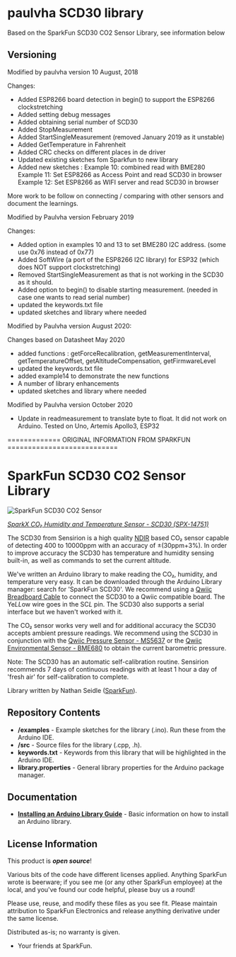 paulvha SCD30 library
===========================================================

Based on the SparkFun SCD30 CO2 Sensor Library, see information below

## Versioning

Modified by paulvha version 10 August, 2018

  Changes:
  * Added ESP8266 board detection in begin() to support the ESP8266 clockstretching
  * Added setting debug messages
  * Added obtaining serial number of SCD30
  * Added StopMeasurement
  * Added StartSingleMeasurement (removed January 2019 as it unstable)
  * Added GetTemperature in Fahrenheit
  * Added CRC checks on different places in de driver
  * Updated existing sketches fom Sparkfun to new library
  * Added new sketches :
            Example 10: combined read with BME280
            Example 11: Set ESP8266 as Access Point and read SCD30 in browser
            Example 12: Set ESP8266 as WIFI server and read SCD30 in browser

More work to be follow on connecting / comparing with other sensors and document the learnings.

Modified by Paulvha version February 2019

 Changes:
 * Added option in examples 10 and 13 to set BME280 I2C address. (some use 0x76 instead of 0x77)
 * Added SoftWire (a port of the ESP8266 I2C library) for ESP32 (which does NOT support clockstretching)
 * Removed StartSingleMeasurement as that is not working in the SCD30 as it should.
 * Added option to begin() to disable starting measurement. (needed in case one wants to read serial number)
 * updated the keywords.txt file
 * updated sketches and library where needed

Modified by Paulvha version August 2020:

 Changes based on Datasheet May 2020
 * added functions : getForceRecalibration, getMeasurementInterval, getTemperatureOffset, getAltitudeCompensation, getFirmwareLevel
 * updated the keywords.txt file
 * added example14 to demonstrate the new functions
 * A number of library enhancements
 * updated sketches and library where needed

Modified by Paulvha version October 2020
  * Update in readmeasurement to translate byte to float. It did not work on Arduino. Tested on Uno, Artemis Apollo3, ESP32

============= ORIGINAL INFORMATION FROM SPARKFUN ===========================

SparkFun SCD30 CO2 Sensor Library
===========================================================

![SparkFun SCD30 CO2 Sensor](https://cdn.sparkfun.com//assets/parts/1/2/9/8/4/SparkFun_Sensirion_SCD30.jpg)

[*SparkX CO₂ Humidity and Temperature Sensor - SCD30 (SPX-14751)*](https://www.sparkfun.com/products/14751)

The SCD30 from Sensirion is a high quality [NDIR](https://en.wikipedia.org/wiki/Nondispersive_infrared_sensor) based CO₂ sensor capable of detecting 400 to 10000ppm with an accuracy of ±(30ppm+3%). In order to improve accuracy the SCD30 has temperature and humidity sensing built-in, as well as commands to set the current altitude.

We've written an Arduino library to make reading the CO₂, humidity, and temperature very easy. It can be downloaded through the Arduino Library manager: search for 'SparkFun SCD30'. We recommend using a [Qwiic Breadboard Cable](https://www.sparkfun.com/products/14425) to connect the SCD30 to a Qwiic compatible board. The Ye*LL*ow wire goes in the SC*L* pin. The SCD30 also supports a serial interface but we haven't worked with it.

The CO₂ sensor works very well and for additional accuracy the SCD30 accepts ambient pressure readings. We recommend using the SCD30 in conjunction with the [Qwiic Pressure Sensor - MS5637](https://www.sparkfun.com/products/14688) or the [Qwiic Environmental Sensor - BME680](https://www.sparkfun.com/products/14570) to obtain the current barometric pressure.

Note: The SCD30 has an automatic self-calibration routine. Sensirion recommends 7 days of continuous readings with at least 1 hour a day of 'fresh air' for self-calibration to complete.

Library written by Nathan Seidle ([SparkFun](http://www.sparkfun.com)).

Repository Contents
-------------------

* **/examples** - Example sketches for the library (.ino). Run these from the Arduino IDE.
* **/src** - Source files for the library (.cpp, .h).
* **keywords.txt** - Keywords from this library that will be highlighted in the Arduino IDE.
* **library.properties** - General library properties for the Arduino package manager.

Documentation
--------------

* **[Installing an Arduino Library Guide](https://learn.sparkfun.com/tutorials/installing-an-arduino-library)** - Basic information on how to install an Arduino library.

License Information
-------------------

This product is _**open source**_!

Various bits of the code have different licenses applied. Anything SparkFun wrote is beerware; if you see me (or any other SparkFun employee) at the local, and you've found our code helpful, please buy us a round!

Please use, reuse, and modify these files as you see fit. Please maintain attribution to SparkFun Electronics and release anything derivative under the same license.

Distributed as-is; no warranty is given.

- Your friends at SparkFun.
